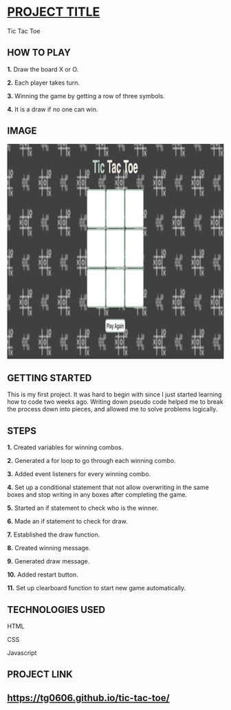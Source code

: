 
<h1><u>PROJECT TITLE</u></h1>

Tic Tac Toe

<h2>HOW TO PLAY</h2>

<b>1.</b> Draw the board X or O.

<b>2.</b> Each player takes turn.

<b>3.</b> Winning the game by getting a row of three symbols.

<b>4.</b> It is a draw if no one can win.

<h2>IMAGE</h2>

<img src="images/Tic-Tac-Toe.png" width="1400px" height="500px">

<h2>GETTING STARTED</h2>

This is my first project. It was hard to begin with since I just started learning how to code two weeks ago. Writing down pseudo code helped me to break the process down into pieces, and allowed me to solve problems logically.  

<h2>STEPS</h2>

<b>1.</b> Created variables for winning combos.

<b>2.</b> Generated a for loop to go through each winning combo.

<b>3.</b> Added event listeners for every winning combo.

<b>4.</b> Set up a conditional statement that not allow overwriting in the same boxes and stop writing in any boxes after completing the game.

<b>5.</b> Started an if statement to check who is the winner.

<b>6.</b> Made an if statement to check for draw.

<b>7.</b> Established the draw function.

<b>8.</b> Created winning message.

<b>9.</b> Generated draw message.

<b>10.</b> Added restart button.

<b>11.</b> Set up clearboard function to start new game automatically.

<h2>TECHNOLOGIES USED</h2>

HTML

CSS

Javascript

<h2>PROJECT LINK<h2>

https://tg0606.github.io/tic-tac-toe/
